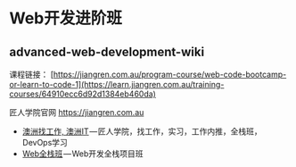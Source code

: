 # Web开发进阶班
## advanced-web-development-wiki

课程链接： [https://jiangren.com.au/program-course/web-code-bootcamp-or-learn-to-code-1](https://learn.jiangren.com.au/training-courses/64910ecc6d92d1384eb460da)

匠人学院官网 https://jiangren.com.au

* [澳洲找工作, 澳洲IT](https://jiangren.com.au/) — 匠人学院，找工作，实习，工作内推，全栈班，DevOps学习
* [Web全栈班](https://jiangren.com.au/program-course/web-code-bootcamp-or-learn-to-code-1) — Web开发全栈项目班
